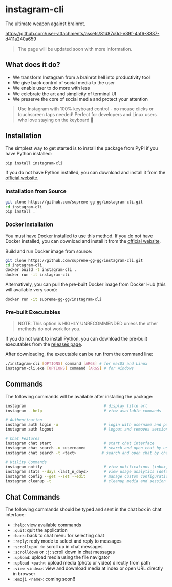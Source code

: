 # instagram-cli

The ultimate weapon against brainrot.

https://github.com/user-attachments/assets/81d87c0d-e39f-4af6-8337-d411a240a659

> The page will be updated soon with more information.

## What does it do?

- We transform Instagram from a brainrot hell into productivity tool
- We give back control of social media to the user
- We enable user to do more with less
- We celebrate the art and simplicity of terminal UI
- We preserve the core of social media and protect your attention

> Use Instagram with 100% keyboard control - no mouse clicks or touchscreen taps needed! Perfect for developers and Linux users who love staying on the keyboard 🤣

## Installation

The simplest way to get started is to install the package from PyPI if you have Python installed:

```bash
pip install instagram-cli
```

If you do not have Python installed, you can download and install it from the [official website](https://www.python.org/downloads/).

### Installation from Source

```bash
git clone https://github.com/supreme-gg-gg/instagram-cli.git
cd instagram-cli
pip install .
```

### Docker Installation

You must have Docker installed to use this method. If you do not have Docker installed, you can download and install it from the [official website](https://docs.docker.com/get-docker/).

Build and run Docker image from source:

```bash
git clone https://github.com/supreme-gg-gg/instagram-cli.git
cd instagram-cli
docker build -t instagram-cli .
docker run -it instagram-cli
```

Alternatively, you can pull the pre-built Docker image from Docker Hub (this will available very soon):

```bash
docker run -it supreme-gg-gg/instagram-cli
```

### Pre-built Executables

> NOTE: This option is HIGHLY UNRECOMMENDED unless the other methods do not work for you.

If you do not want to install Python, you can download the pre-built executables from the [releases page]().

After downloading, the executable can be run from the command line:

```bash
./instagram-cli [OPTIONS] command [ARGS] # for macOS and Linux
instagram-cli.exe [OPTIONS] command [ARGS] # for Windows
```

## Commands

The following commands will be available after installing the package:

```bash
instagram                                  # display title art
instagram --help                           # view available commands

# Authentication
instagram auth login -u                    # login with username and password
instagram auth logout                      # logout and removes session

# Chat Features
instagram chat start                       # start chat interface
instagram chat search -u <username>        # search and open chat by username
instagram chat search -t <text>           # search and open chat by chat title

# Utility Commands
instagram notify                           # view notifications (inbox, followers, mentions)
instagram stats --days <last_n_days>       # view usage analytics (default: 14 days)
instagram config --get --set --edit        # manage custom configuration
instagram cleanup -t                       # cleanup media and session cache files
```

## Chat Commands

The following commands should be typed and sent in the chat box in chat interface:

- `:help`: view available commands
- `:quit`: quit the application
- `:back`: back to chat menu for selecting chat
- `:reply`: reply mode to select and reply to messages
- `:scrollup`or `:k`: scroll up in chat messages
- `:scrolldown` or `:j`: scroll down in chat messages
- `:upload`: upload media using the file navigator
- `:upload <path>`: upload media (photo or video) directly from path
- `:view <index>`: view and download media at index or open URL directly in browser
- `:emoji <name>`: coming soon!!
